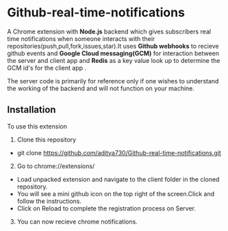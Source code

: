 # Github-real-time-notifications
A  Chrome extension with **Node.js** backend which gives subscribers real time notifications when someone interacts
with their repositories(push,pull,fork,issues,star).It uses **Github webhooks** to recieve github events and **Google Cloud messaging(GCM)** for interaction between the server and client app 
and **Redis** as a key value look up to determine the GCM id's for the client app .

The server code is primarily for reference only if one wishes to understand the working of the backend and will not function
on your machine.

## Installation
To use this extension
1. Clone this repository 
- git clone https://github.com/aditya730/Github-real-time-notifications.git
2. Go to chrome://extensions/
- Load unpacked extension and navigate to the client folder in the cloned repository. 
- You will see a mini github icon on the top right of the screen.Click and follow the instructions.
- Click on Reload to complete the registration process on Server.
3. You can now recieve chrome notifications.
